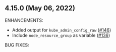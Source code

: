 ## 4.15.0 (May 06, 2022)

ENHANCEMENTS:

* Added output for `kube_admin_config_raw` ([#146](https://github.com/Azure/terraform-azurerm-aks/pull/146))
* Include `node_resource_group` as variable ([#136](https://github.com/Azure/terraform-azurerm-aks/pull/136))

BUG FIXES: